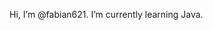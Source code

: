 Hi, I’m @fabian621. I’m currently learning Java.

<!---
fabian621/fabian621 is a ✨ special ✨ repository because its `README.md` (this file) appears on your GitHub profile.
You can click the Preview link to take a look at your changes.
--->
